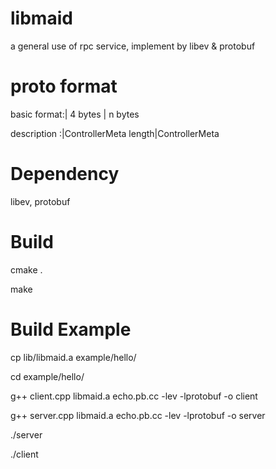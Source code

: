 libmaid
=======

a general use of rpc service, implement by libev &amp; protobuf

proto format
======

basic format:|    4 bytes          |  n bytes

description :|ControllerMeta length|ControllerMeta


Dependency
=======

libev, protobuf


Build
=======

cmake .

make

Build Example
=======

cp lib/libmaid.a example/hello/

cd example/hello/

g++ client.cpp libmaid.a echo.pb.cc -lev -lprotobuf -o client

g++ server.cpp libmaid.a echo.pb.cc -lev -lprotobuf -o server

./server

./client
